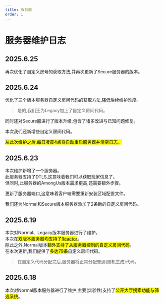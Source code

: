 ```yaml
---
title: 服务器
order: 1
---
```

# 服务器维护日志

## 2025.6.25

再次优化了自定义房号的获取方法,并再次更新了Secure服务器的版本。

## 2025.6.24

优化了三个版本服务器自定义房间代码的获取方法,降低后续维护难度。
> 是的,我们还为Legacy加上了自定义房间代码。

同时还对Secure服进行了版本升级,包含了诸多改进与已知问题修复。

本次我们还新增些自定义房间代码。

<mark>从此次维护之后,每日凌晨4点将自动重启服务器并清空日志。</mark>

## 2025.6.23 <Badge type="warning" text="Breaking Changes" />

本次维护新增了一个服务器。\
此服务器支持了DTLS,这意味着我们可以获取玩家信息了。\
但同时,此服务器的AmongUs版本需求更高,还需要额外步骤。

更新了服务器端口,这意味着客户端需要重新安装区域配置文件。

我们还为Normal和Secure版本服务器添加了2条新的自定义房间代码。

## 2025.6.19

本次对Normal、Legacy版本服务器进行了维护。\
本次在<mark>双版本服务器均支持了[Reactor](https://github.com/NuclearPowered/Reactor)</mark>。\
除此之外,Normal版本<mark>额外支持了从服务器控制的自定义房间代码</mark>。\
在本次更新,我们提供了<mark>多达79条</mark>自定义房间代码。
> 在自定义代码分配完后,服务器将正常分配普通(随机生成)代码。

## 2025.6.18

本次对Normal版本服务器进行了维护,主要(实验性)支持了<mark>公开大厅搜索功能与筛选系统</mark>。